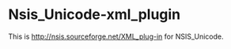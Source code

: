 Nsis_Unicode-xml_plugin
=======================

This is http://nsis.sourceforge.net/XML_plug-in for NSIS_Unicode. 
